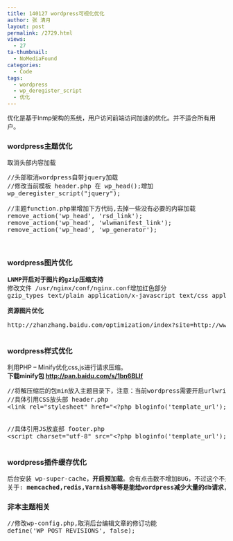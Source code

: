 ```yaml
---
title: 140127 wordpress可视化优化
author: 张 清月
layout: post
permalink: /2729.html
views:
  - 27
ta-thumbnail:
  - NoMediaFound
categories:
  - Code
tags:
  - wordpress
  - wp_deregister_script
  - 优化
---
```

优化是基于lnmp架构的系统，用户访问前端访问加速的优化。并不适合所有用户。

### wordpress主题优化

<pre>取消头部内容加载</pre>

<pre class="brush: php; title: ; notranslate" title="">//头部取消wordpress自带jquery加载
//修改当前模板 header.php 在 wp_head();增加
wp_deregister_script("jquery");

//主题function.php里增加下方代码,去掉一些没有必要的内容加载
remove_action('wp_head', 'rsd_link');
remove_action('wp_head', 'wlwmanifest_link');
remove_action('wp_head', 'wp_generator');


</pre>

### wordpress图片优化

<pre><b>LNMP开启对于图片的gzip压缩支持</b>
修改文件 /usr/nginx/conf/nginx.conf增加红色部分
gzip_types text/plain application/x-javascript text/css application/xml <font color="red">image/jpeg image/gif image/png</font>;

<b>资源图片优化</b>

http://zhanzhang.baidu.com/optimization/index?site=http://www.m2277.com/

</pre>

### wordpress样式优化

利用PHP &#8211; Minify优化css,js进行请求压缩。  
**下载minify包 http://pan.baidu.com/s/1bn6BLIf**

<pre class="brush: php; title: ; notranslate" title="">//将解压缩后的包min放入主题目录下，注意：当前wordpress需要开启urlwrite
//具体引用CSS放头部 header.php
&lt;link rel="stylesheet" href="&lt;?php bloginfo('template_url');?&gt;/min/?b=&lt;?php echo str_replace(get_bloginfo('home') . '/', '', get_bloginfo('template_directory')); ?&gt;/assets&f=reset.css,mangguo.css"&gt;


//具体引用JS放底部 footer.php
&lt;script charset="utf-8" src="&lt;?php bloginfo('template_url');?&gt;/min/?b=&lt;?php echo str_replace(get_bloginfo('home') . '/', '', get_bloginfo('template_directory')); ?&gt;/assets&f=jquery.min.js,jquery.cookie.js,mangguo.js"&gt;&lt;/script&gt;

</pre>

### wordpress插件缓存优化

<pre>后台安装 wp-super-cache，<b>开启预加载</b>。会有点击数不增加BUG，不过这个不是很关注。我们都会用百度,cnnz之类的统计代码。
关于: <b>memcached,redis,Varnish等等是能给wordpress减少大量的db请求,但本质上没有解决用户秒开的问题，所以我没有使用。</b>
</pre>

### 非本主题相关

<pre class="brush: php; title: ; notranslate" title="">//修改wp-config.php,取消后台编辑文章的修订功能
define('WP_POST_REVISIONS', false);
</pre>